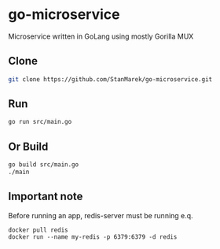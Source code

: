 # go-microservice
Microservice written in GoLang using mostly Gorilla MUX

## Clone
```bash
git clone https://github.com/StanMarek/go-microservice.git
```

## Run
```bash
go run src/main.go
```
## Or Build
```bash 
go build src/main.go
./main
```

## Important note
Before running an app, redis-server must be running
e.q.
```
docker pull redis
docker run --name my-redis -p 6379:6379 -d redis
```
